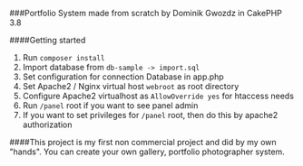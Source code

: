 ###Portfolio System made from scratch by Dominik Gwozdz in CakePHP 3.8

####Getting started
1. Run ```composer install```
2. Import database from ```db-sample -> import.sql```
3. Set configuration for connection Database in app.php
4. Set Apache2 / Nginx virtual host ```webroot``` as root directory
5. Configure Apache2 virtualhost as ```AllowOverride yes``` for htaccess needs
6. Run ```/panel``` root if you want to see panel admin
7. If you want to set privileges for ```/panel``` root, then do this by apache2 authorization

####This project is my first non commercial project and did by my own "hands". You can create your own gallery, portfolio photographer system.

